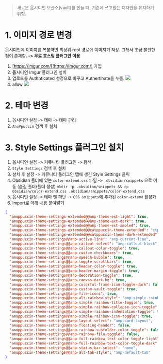 > 새로운 옵시디언 보관소(vault)를 만들 때, 기존에 쓰고있는 디자인을 유지하기 위함.

# 1. 이미지 경로 변경

옵시디언에 이미지를 복붙하면 최상위 root 경로에 이미지가 저장.
그래서 조금 불편한 점이 존재함.
**-> 무료 호스팅 플러그인 이용**

1. [https://imgur.com/](https://imgur.com/) 가입
2. 옵시디언 Imgur 플러그인 설치
3. 업로드를 Authnticated 설정으로 바꾸고 Authertinate을 누름.
![](https://i.imgur.com/8ZdTfr1.png)
4. allow
![](https://i.imgur.com/jDjXUHp.png)





# 2. 테마 변경

1. 옵시디언 설정 -> 테마 -> 테마 관리
2. `AnuPpuccin` 검색 후 설치


# 3. Style Settings 플러그인 설치

1. 옵시디언 설정 -> 커뮤니티 플러그인 -> 탐색
2. `Style Settings` 검색 후 설치
3. 설치 후 설정 -> 커뮤니티 플러그인 탭에 생긴 Style Settings 클릭
4. Obsidian 폴더에 있는 `color-extend.css` 파일 -> `.obsidian/snippets` 으로 이동
   (숨김 폴더/폴더 생성)
   `mkdir -p .obsidian/snippets && cp Obsidian/color-extend.css .obsidian/snippets/color-extend.css`
5. 옵시디언 설정 -> 테마 맨 하단 -> `CSS snippets`에 추가된 `color-extend` 활성화
6. Import로 아래 내용 붙여넣기

```Json
{
  "anuppuccin-theme-settings-extended@@anp-theme-ext-light": true,
  "anuppuccin-theme-settings-extended@@anp-theme-ext-dark": true,
  "anuppuccin-theme-settings-extended@@anp-theme-ext-amoled": true,
  "anuppuccin-theme-settings-extended@@catppuccin-theme-extended": "ctp-atom-light",
  "anuppuccin-theme-settings-extended@@catppuccin-theme-dark-extended": "ctp-generic-dark",
  "anuppuccin-theme-settings@@anp-active-line": "anp-current-line",
  "anuppuccin-theme-settings@@anp-callout-select": "anp-callout-block",
  "anuppuccin-theme-settings@@anp-callout-color-toggle": true,
  "anuppuccin-theme-settings@@anp-custom-checkboxes": true,
  "anuppuccin-theme-settings@@anp-speech-bubble": true,
  "anuppuccin-theme-settings@@anp-toggle-scrollbars": true,
  "anuppuccin-theme-settings@@anp-header-color-toggle": true,
  "anuppuccin-theme-settings@@anp-header-margin-toggle": true,
  "anuppuccin-theme-settings@@anp-decoration-toggle": true,
  "anuppuccin-theme-settings@@anp-canvas-dark-bg": true,
  "anuppuccin-theme-settings@@anp-colorful-frame-icon-toggle-dark": false,
  "anuppuccin-theme-settings@@anp-custom-vault-toggle": true,
  "anuppuccin-theme-settings@@anp-file-icons": true,
  "anuppuccin-theme-settings@@anp-alt-rainbow-style": "anp-simple-rainbow-color-toggle",
  "anuppuccin-theme-settings@@anp-simple-rainbow-title-toggle": true,
  "anuppuccin-theme-settings@@anp-simple-rainbow-collapse-icon-toggle": true,
  "anuppuccin-theme-settings@@anp-simple-rainbow-indentation-toggle": true,
  "anuppuccin-theme-settings@@anp-simple-rainbow-icon-toggle": true,
  "anuppuccin-theme-settings@@anp-layout-select": "anp-card-layout",
  "anuppuccin-theme-settings@@anp-floating-header": false,
  "anuppuccin-theme-settings@@anp-rainbow-subfolder-color-toggle": false,
  "anuppuccin-theme-settings@@anp-rainbow-file-toggle": false,
  "anuppuccin-theme-settings@@anp-full-rainbow-text-color-toggle-light": false,
  "anuppuccin-theme-settings@@anp-full-rainbow-text-color-toggle-dark": false,
  "anuppuccin-theme-settings@@anp-status-bar-select": "none",
  "anuppuccin-theme-settings@@anp-alt-tab-style": "anp-default-tab"
}
```
